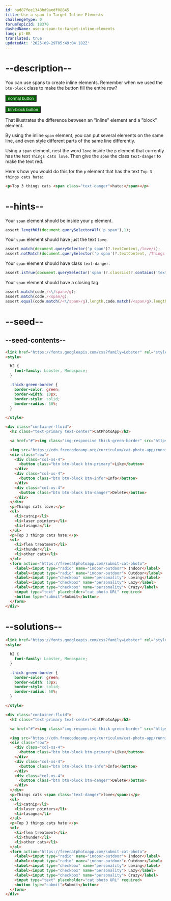 ```yaml
---
id: bad87fee1348bd9aedf08845
title: Use a span to Target Inline Elements
challengeType: 0
forumTopicId: 18370
dashedName: use-a-span-to-target-inline-elements
lang: pt-BR
translated: true
updatedAt: '2025-09-29T05:49:04.182Z'
---
```


# --description--

You can use spans to create inline elements. Remember when we used the `btn-block` class to make the button fill the entire row?

<button class='btn' style='background-color: rgb(0, 100, 0);  color: rgb(255, 255, 255);'>normal button</button>

<button class='btn btn-block' style='background-color: rgb(0, 100, 0);  color: rgb(255, 255, 255);'>btn-block button</button>

That illustrates the difference between an "inline" element and a "block" element.

By using the inline `span` element, you can put several elements on the same line, and even style different parts of the same line differently.

Using a `span` element, nest the word `love` inside the `p` element that currently has the text `Things cats love`. Then give the `span` the class `text-danger` to make the text red.

Here's how you would do this for the `p` element that has the text `Top 3 things cats hate`:

```html
<p>Top 3 things cats <span class="text-danger">hate:</span></p>
```

# --hints--

Your `span` element should be inside your `p` element.

```js
assert.lengthOf(document.querySelectorAll('p span'),1);
```

Your `span` element should have just the text `love`.

```js
assert.match(document.querySelector('p span')?.textContent,/love/i);
assert.notMatch(document.querySelector('p span')?.textContent, /Things cats/i);
```

Your `span` element should have class `text-danger`.

```js
assert.isTrue(document.querySelector('span')?.classList?.contains('text-danger'));
```

Your `span` element should have a closing tag.

```js
assert.match(code,/<\/span>/g);
assert.match(code,/<span/g);
assert.equal(code.match(/<\/span>/g).length,code.match(/<span/g).length);
```

# --seed--

## --seed-contents--

```html
<link href="https://fonts.googleapis.com/css?family=Lobster" rel="stylesheet" type="text/css">
<style>

  h2 {
    font-family: Lobster, Monospace;
  }

  .thick-green-border {
    border-color: green;
    border-width: 10px;
    border-style: solid;
    border-radius: 50%;
  }

</style>

<div class="container-fluid">
  <h2 class="text-primary text-center">CatPhotoApp</h2>

  <a href="#"><img class="img-responsive thick-green-border" src="https://cdn.freecodecamp.org/curriculum/cat-photo-app/relaxing-cat.jpg" alt="A cute orange cat lying on its back."></a>

  <img src="https://cdn.freecodecamp.org/curriculum/cat-photo-app/running-cats.jpg" class="img-responsive" alt="Tuxedo cats running on dirt ground.">
  <div class="row">
    <div class="col-xs-4">
      <button class="btn btn-block btn-primary">Like</button>
    </div>
    <div class="col-xs-4">
      <button class="btn btn-block btn-info">Info</button>
    </div>
    <div class="col-xs-4">
      <button class="btn btn-block btn-danger">Delete</button>
    </div>
  </div>
  <p>Things cats love:</p>
  <ul>
    <li>catnip</li>
    <li>laser pointers</li>
    <li>lasagna</li>
  </ul>
  <p>Top 3 things cats hate:</p>
  <ol>
    <li>flea treatment</li>
    <li>thunder</li>
    <li>other cats</li>
  </ol>
  <form action="https://freecatphotoapp.com/submit-cat-photo">
    <label><input type="radio" name="indoor-outdoor"> Indoor</label>
    <label><input type="radio" name="indoor-outdoor"> Outdoor</label>
    <label><input type="checkbox" name="personality"> Loving</label>
    <label><input type="checkbox" name="personality"> Lazy</label>
    <label><input type="checkbox" name="personality"> Crazy</label>
    <input type="text" placeholder="cat photo URL" required>
    <button type="submit">Submit</button>
  </form>
</div>
```

# --solutions--

```html
<link href="https://fonts.googleapis.com/css?family=Lobster" rel="stylesheet" type="text/css">
<style>

  h2 {
    font-family: Lobster, Monospace;
  }

  .thick-green-border {
    border-color: green;
    border-width: 10px;
    border-style: solid;
    border-radius: 50%;
  }

</style>

<div class="container-fluid">
  <h2 class="text-primary text-center">CatPhotoApp</h2>

  <a href="#"><img class="img-responsive thick-green-border" src="https://cdn.freecodecamp.org/curriculum/cat-photo-app/relaxing-cat.jpg" alt="A cute orange cat lying on its back."></a>

  <img src="https://cdn.freecodecamp.org/curriculum/cat-photo-app/running-cats.jpg" class="img-responsive" alt="Tuxedo cats running on dirt ground.">
  <div class="row">
    <div class="col-xs-4">
      <button class="btn btn-block btn-primary">Like</button>
    </div>
    <div class="col-xs-4">
      <button class="btn btn-block btn-info">Info</button>
    </div>
    <div class="col-xs-4">
      <button class="btn btn-block btn-danger">Delete</button>
    </div>
  </div>
  <p>Things cats <span class="text-danger">love</span>:</p>
  <ul>
    <li>catnip</li>
    <li>laser pointers</li>
    <li>lasagna</li>
  </ul>
  <p>Top 3 things cats hate:</p>
  <ol>
    <li>flea treatment</li>
    <li>thunder</li>
    <li>other cats</li>
  </ol>
  <form action="https://freecatphotoapp.com/submit-cat-photo">
    <label><input type="radio" name="indoor-outdoor"> Indoor</label>
    <label><input type="radio" name="indoor-outdoor"> Outdoor</label>
    <label><input type="checkbox" name="personality"> Loving</label>
    <label><input type="checkbox" name="personality"> Lazy</label>
    <label><input type="checkbox" name="personality"> Crazy</label>
    <input type="text" placeholder="cat photo URL" required>
    <button type="submit">Submit</button>
  </form>
</div>
```
